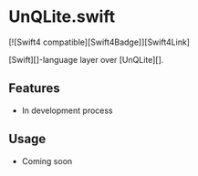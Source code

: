 # UnQLite.swift

[![Swift4 compatible][Swift4Badge]][Swift4Link]

[Swift][]-language layer over [UnQLite][].

## Features
 - In development process

## Usage
- Coming soon
